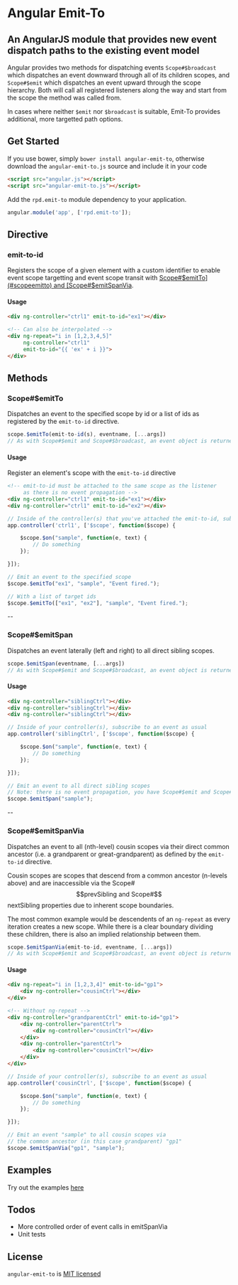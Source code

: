 # Angular Emit-To


## An AngularJS module that provides new event dispatch paths to the existing event model

Angular provides two methods for dispatching events `Scope#$broadcast` which dispatches an event downward through all of its children scopes, and `Scope#$emit` which dispatches an event upward through the scope hierarchy. Both will call all registered listeners along the way and start from the scope the method was called from.

In cases where neither `$emit` nor `$broadcast` is suitable, Emit-To provides additional, more targetted path options.


## Get Started

If you use bower, simply `bower install angular-emit-to`, otherwise download the `angular-emit-to.js` source and include it in your code
```html
<script src="angular.js"></script>
<script src="angular-emit-to.js"></script>
```

Add the `rpd.emit-to` module dependency to your application.

```js
angular.module('app', ['rpd.emit-to']);
```

## Directive

### emit-to-id

Registers the scope of a given element with a custom identifier to enable event scope targetting and event scope transit with [Scope#$emitTo](#scopeemitto) and [Scope#$emitSpanVia](#scopeemitspanvia).

#### Usage

```html
<div ng-controller="ctrl1" emit-to-id="ex1"></div>

<!-- Can also be interpolated -->
<div ng-repeat="i in [1,2,3,4,5]"
     ng-controller="ctrl1"
     emit-to-id="{{ 'ex' + i }}">
</div>
```


## Methods

### Scope#$emitTo

Dispatches an event to the specified scope by id or a list of ids as registered by the `emit-to-id` directive.

```js
scope.$emitTo(emit-to-id(s), eventname, [...args])
// As with Scope#$emit and Scope#$broadcast, an event object is returned
```

#### Usage

Register an element's scope with the `emit-to-id` directive

```html
<!-- emit-to-id must be attached to the same scope as the listener
     as there is no event propagation -->
<div ng-controller="ctrl1" emit-to-id="ex1"></div>
<div ng-controller="ctrl1" emit-to-id="ex2"></div>
```

```js
// Inside of the controller(s) that you've attached the emit-to-id, subscribe to an event as usual
app.controller('ctrl1', ['$scope', function($scope) {

    $scope.$on("sample", function(e, text) {
        // Do something
    });

}]);
```

```js
// Emit an event to the specified scope
$scope.$emitTo("ex1", "sample", "Event fired.");

// With a list of target ids
$scope.$emitTo(["ex1", "ex2"], "sample", "Event fired.");
```

--

### Scope#$emitSpan

Dispatches an event laterally (left and right) to all direct sibling scopes.

```js
scope.$emitSpan(eventname, [...args])
// As with Scope#$emit and Scope#$broadcast, an event object is returned
```

#### Usage

```html
<div ng-controller="siblingCtrl"></div>
<div ng-controller="siblingCtrl"></div>
<div ng-controller="siblingCtrl"></div>
```

```js
// Inside of your controller(s), subscribe to an event as usual
app.controller('siblingCtrl', ['$scope', function($scope) {

    $scope.$on("sample", function(e, text) {
        // Do something
    });

}]);
```

```js
// Emit an event to all direct sibling scopes
// Note: there is no event propagation, you have Scope#$emit and Scope#$broadcast for that.
$scope.$emitSpan("sample");
```

--

### Scope#$emitSpanVia

Dispatches an event to all (nth-level) cousin scopes via their direct common ancestor (i.e. a grandparent or great-grandparent) as defined by the `emit-to-id` directive.

Cousin scopes are scopes that descend from a common ancestor (n-levels above) and are inaccessible via the Scope#$$prevSibling and Scope#$$nextSibling properties due to inherent scope boundaries.

The most common example would be descendents of an `ng-repeat` as every iteration creates a new scope. While there is a clear boundary dividing these children, there is also an implied relationship between them.

```js
scope.$emitSpanVia(emit-to-id, eventname, [...args])
// As with Scope#$emit and Scope#$broadcast, an event object is returned
```

#### Usage

```html
<div ng-repeat="i in [1,2,3,4]" emit-to-id="gp1">
    <div ng-controller="cousinCtrl"></div>
</div>
```

```html
<!-- Without ng-repeat -->
<div ng-controller="grandparentCtrl" emit-to-id="gp1">
    <div ng-controller="parentCtrl">
        <div ng-controller="cousinCtrl"></div>
    </div>
    <div ng-controller="parentCtrl">
        <div ng-controller="cousinCtrl"></div>
    </div>
</div>
```

```js
// Inside of your controller(s), subscribe to an event as usual
app.controller('cousinCtrl', ['$scope', function($scope) {

    $scope.$on("sample", function(e, text) {
        // Do something
    });

}]);
```

```js
// Emit an event "sample" to all cousin scopes via
// the common ancestor (in this case grandparent) "gp1"
$scope.$emitSpanVia("gp1", "sample");
```

## Examples

Try out the examples [here](http://rpdasilva.github.io/angular-emit-to/example/index.html)


## Todos

- More controlled order of event calls in emitSpanVia
- Unit tests


## License

`angular-emit-to` is [MIT licensed](LICENSE.txt)